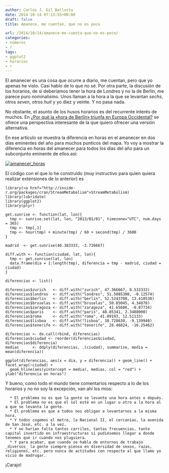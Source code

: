 ```yaml
---
author: Carlos J. Gil Bellosta
date: 2014-10-14 07:13:55+00:00
draft: false
title: Amanece, me cuentan, que no es poco

url: /2014/10/14/amanece-me-cuenta-que-no-es-poco/
categories:
- números
- r
tags:
- ggplot2
- horarios
- r
---
```


El amanecer es una cosa que ocurre a diario, me cuentan, pero que yo apenas he visto. Casi hablo de lo que no sé. Por otra parte, la discusión de los horarios, de si deberíamos tener la hora de Londres y no la de Berlín, me parece puro nominalismo. Unos llaman a la hora a la que se levantan _sechs_, otros _seven_, otros _huit_ y yo diez y veinte. Y no pasa nada.

No obstante, el asunto de los husos horarios es del recurrente interés de muchos. En [¿Por qué la «hora de Berlín» triunfa en Europa Occidental?](http://politikon.es/2014/10/09/por-que-la-hora-de-berlin-triunfa-en-europa-occidental/) se ofrece una perspectiva interesante de la que quiero ofrecer una versión alternativa.

En ese artículo se muestra la diferencia en horas en el amanecer en dos días eminentes del año para muchos punticos del mapa. Yo voy a mostrar la diferencia en horas del amanecer para todos los días del año para un subconjunto eminente de ellos así:

[![amanecer_horas](/wp-uploads/2014/10/amanecer_horas.png)
](/wp-uploads/2014/10/amanecer_horas.png)

El código con el que lo he construido (muy instructivo para quien quiera realizar extensiones de lo anterior) es



    library(<a href="http://inside-r.org/packages/cran/StreamMetabolism">StreamMetabolism)
    library(lubridate)
    library(ggplot2)
    library(plyr)

    get.sunrise <- function(lat, lon){
      tmp <- sunrise.set(lat, lon, "2013/01/01", timezone="UTC", num.days = 365)
      tmp <- tmp[,1]
      tmp <- hour(tmp) + minute(tmp) / 60 + second(tmp) / 3600
    }

    madrid  <- get.sunrise(40.383333, -3.716667)

    diff.with <- function(ciudad, lat, lon){
      tmp <- get.sunrise(lat, lon)
      data.frame(dia = 1:length(tmp), diferencia = tmp - madrid, ciudad = ciudad)
    }

    diferencias <- list()

    diferencias$zurich   <- diff.with("zurich", 47.366667, 8.533333)
    diferencias$londres  <- diff.with("londres", 51.5085300, -0.12574)
    diferencias$berlin   <- diff.with("berlin", 52.5243700, 13.410530)
    diferencias$bruselas <- diff.with("bruselas", 50.85045, 4.34878)
    diferencias$zaragoza <- diff.with("zaragoza", 41.65606, -0.87734)
    diferencias$paris    <- diff.with("paris", 48.85341, 2.3488000)
    diferencias$roma     <- diff.with("roma", 41.89193, 12.51133)
    diferencias$lisboa   <- diff.with("lisboa", 38.728630, -9.139948)
    diferencias$tenerife <- diff.with("tenerife", 28.46824, -16.25462)

    diferencias <- do.call(rbind, diferencias)
    diferencias$ciudad <- reorder(diferencias$ciudad, diferencias$diferencia)
    medias      <- ddply(diferencias, .(ciudad), summarise, media = mean(diferencia))

    ggplot(diferencias, aes(x = dia, y = diferencia)) + geom_line() + facet_wrap(~ciudad) +
      geom_hline(aes(yintercept = media), medias, col = "red") + ylab("diferencia en horas")



Y bueno, como todo el mundo tiene comentarios respecto a lo de los horarios y no no soy la excepción, van ahí los míos:



	  * El problema no es que la gente se levante una hora antes o depués.
	  * El problema no es que el sol esté en un lugar u otro a la hora al a que se levanta la gente.
	  * El problema es que a todos nos obligan a levantarnos a la misma hora.
	  * Y todos cogemos el metro, la Nacional II, el cercanías, la avenida de San José, etc. a la vez.
	  * Y no harían falta tantos carriles, tantas frecuencias, tanto capital invertido en infraestructuras si pudiésemos llegar a donde tenemos que ir cuando nos pluguiera.
	  * Y para acabar, que cuando se habla de entornos de trabajo _diversos_ la gente siempre piensa en diversidad de sexos, razas, religiones, etc. pero nunca de actitudes con respecto al que llamo yo vicio de madrugar.


¡Carajo!
